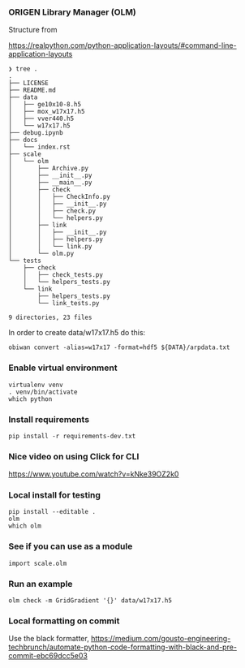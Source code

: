 ### ORIGEN Library Manager (OLM)

Structure from 

https://realpython.com/python-application-layouts/#command-line-application-layouts

```
❯ tree .
.
├── LICENSE
├── README.md
├── data
│   ├── ge10x10-8.h5
│   ├── mox_w17x17.h5
│   ├── vver440.h5
│   └── w17x17.h5
├── debug.ipynb
├── docs
│   └── index.rst
├── scale
│   └── olm
│       ├── Archive.py
│       ├── __init__.py
│       ├── __main__.py
│       ├── check
│       │   ├── CheckInfo.py
│       │   ├── __init__.py
│       │   ├── check.py
│       │   └── helpers.py
│       ├── link
│       │   ├── __init__.py
│       │   ├── helpers.py
│       │   └── link.py
│       └── olm.py
└── tests
    ├── check
    │   ├── check_tests.py
    │   └── helpers_tests.py
    └── link
        ├── helpers_tests.py
        └── link_tests.py

9 directories, 23 files
```

In order to create data/w17x17.h5 do this:
```
obiwan convert -alias=w17x17 -format=hdf5 ${DATA}/arpdata.txt
```

### Enable virtual environment

```
virtualenv venv
. venv/bin/activate
which python
```

### Install requirements

```
pip install -r requirements-dev.txt
```

### Nice video on using Click for CLI

https://www.youtube.com/watch?v=kNke39OZ2k0


### Local install for testing

```
pip install --editable .
olm
which olm
```


### See if you can use as a module

```
import scale.olm
```


### Run an example

```
olm check -m GridGradient '{}' data/w17x17.h5
```

### Local formatting on commit

Use the black formatter, https://medium.com/gousto-engineering-techbrunch/automate-python-code-formatting-with-black-and-pre-commit-ebc69dcc5e03